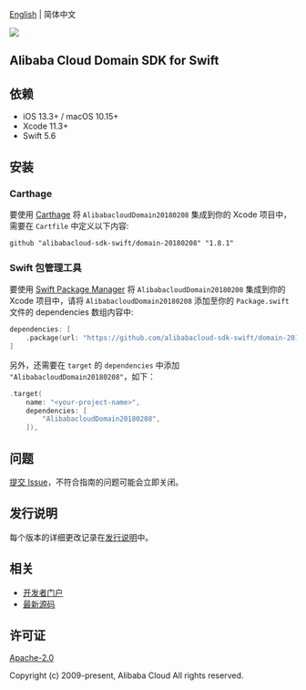 [English](README.md) | 简体中文

![](https://aliyunsdk-pages.alicdn.com/icons/AlibabaCloud.svg)

## Alibaba Cloud Domain SDK for Swift

## 依赖

- iOS 13.3+ / macOS 10.15+
- Xcode 11.3+
- Swift 5.6

## 安装

### Carthage

要使用 [Carthage](https://github.com/Carthage/Carthage) 将 `AlibabacloudDomain20180208` 集成到你的 Xcode 项目中，需要在 `Cartfile` 中定义以下内容:

```ogdl
github "alibabacloud-sdk-swift/domain-20180208" "1.8.1"
```

### Swift 包管理工具

要使用 [Swift Package Manager](https://swift.org/package-manager/) 将 `AlibabacloudDomain20180208` 集成到你的 Xcode 项目中，请将 `AlibabacloudDomain20180208` 添加至你的 `Package.swift` 文件的 dependencies 数组内容中:

```swift
dependencies: [
    .package(url: "https://github.com/alibabacloud-sdk-swift/domain-20180208.git", from: "1.8.1")
]
```

另外，还需要在 `target` 的 `dependencies` 中添加 `"AlibabacloudDomain20180208"`，如下：

```swift
.target(
    name: "<your-project-name>",
    dependencies: [
        "AlibabacloudDomain20180208",
    ]),
```

## 问题

[提交 Issue](https://github.com/alibabacloud-sdk-swift/domain-20180208/issues/new)，不符合指南的问题可能会立即关闭。

## 发行说明

每个版本的详细更改记录在[发行说明](./ChangeLog.txt)中。

## 相关

* [开发者门户](https://next.api.aliyun.com/home)
* [最新源码](https://github.com/alibabacloud-sdk-swift/domain-20180208)

## 许可证

[Apache-2.0](http://www.apache.org/licenses/LICENSE-2.0)

Copyright (c) 2009-present, Alibaba Cloud All rights reserved.
